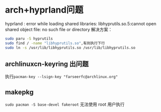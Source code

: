 # arch+hyprland问题

hyprland : error while loading shared libraries: libhyprutils.so.5:cannot open shared object file: no such file or directory
解决方案：

```bash
sudo paru -S hyprutils
sudo find / -name "libhyprutils.so",有则执行下行
sudo ln -s /usr/lib/libhyprutils.so /usr/lib/libhyprutils.so
```

## archlinuxcn-keyring 出问题

执行`pacman-key --lsign-key "farseerfc@archlinux.org"`

## makepkg

`sudo pacman -S base-devel fakeroot`
无法使用 root 用户执行